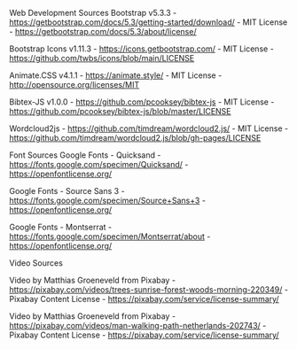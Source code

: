 Web Development Sources
Bootstrap v5.3.3 - https://getbootstrap.com/docs/5.3/getting-started/download/ - MIT License - https://getbootstrap.com/docs/5.3/about/license/

Bootstrap Icons v1.11.3 - https://icons.getbootstrap.com/ - MIT License - https://github.com/twbs/icons/blob/main/LICENSE

Animate.CSS v4.1.1 - https://animate.style/ - MIT License - http://opensource.org/licenses/MIT

Bibtex-JS v1.0.0 - https://github.com/pcooksey/bibtex-js - MIT License - https://github.com/pcooksey/bibtex-js/blob/master/LICENSE

Wordcloud2js - https://github.com/timdream/wordcloud2.js/ - MIT License - https://github.com/timdream/wordcloud2.js/blob/gh-pages/LICENSE

Font Sources
Google Fonts - Quicksand - https://fonts.google.com/specimen/Quicksand/ - https://openfontlicense.org/

Google Fonts - Source Sans 3 - https://fonts.google.com/specimen/Source+Sans+3 - https://openfontlicense.org/

Google Fonts - Montserrat - https://fonts.google.com/specimen/Montserrat/about - https://openfontlicense.org/

Video Sources

Video by Matthias Groeneveld from Pixabay - https://pixabay.com/videos/trees-sunrise-forest-woods-morning-220349/ - Pixabay Content License - https://pixabay.com/service/license-summary/

Video by Matthias Groeneveld from Pixabay - https://pixabay.com/videos/man-walking-path-netherlands-202743/ - Pixabay Content License - https://pixabay.com/service/license-summary/